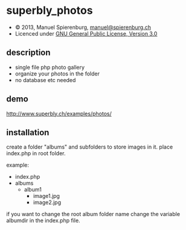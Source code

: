 superbly_photos
===============

* &copy; 2013, Manuel Spierenburg, manuel@spierenburg.ch
* Licenced under [GNU General Public License, Version 3.0]

description
-----------
* single file php photo gallery
* organize your photos in the folder
* no database etc needed

demo
----
http://www.superbly.ch/examples/photos/

installation
------------

create a folder "albums" and subfolders to store images in it.
place index.php in root folder.

example:

* index.php
* albums
    * album1
        * image1.jpg
        * image2.jpg

if you want to change the root album folder name change the variable albumdir in the index.php file.

[GNU General Public License, Version 3.0]: http://www.gnu.org/licenses/gpl-3.0-standalone.html
